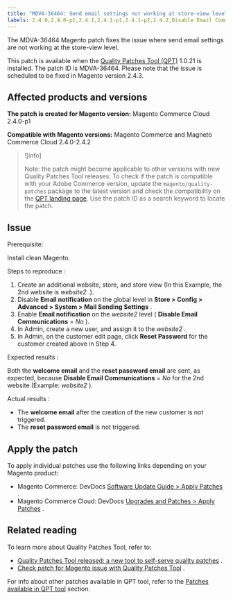 ```yaml
---
title: "MDVA-36464: Send email settings not working at store-view level"
labels: 2.4.0,2.4.0-p1,2.4.1,2.4.1-p1,2.4.1-p2,2.4.2,Disable Email Communications,QPT 1.0.21,QPT patches,Magento Commerce,Magento Commerce Cloud,Quality Patches Tool,reset password email,send email settings,store,welcome email
---
```


The MDVA-36464 Magento patch fixes the issue where send email settings are not working at the store-view level.

This patch is available when the [Quality Patches Tool (QPT)](https://support.magento.com/hc/en-us/articles/360047139492) 1.0.21 is installed. The patch ID is MDVA-36464. Please note that the issue is scheduled to be fixed in Magento version 2.4.3.

## Affected products and versions

 **The patch is created for Magento version:** Magento Commerce Cloud 2.4.0-p1

 **Compatible with Magento versions:** Magento Commerce and Magneto Commerce Cloud 2.4.0-2.4.2

>![info]
>
 >Note: the patch might become applicable to other versions with new Quality Patches Tool releases. To check if the patch is compatible with your Adobe Commerce version, update the `magento/quality-patches` package to the latest version and check the compatibility on the [QPT landing page](https://devdocs.magento.com/quality-patches/tool.html#patch-grid). Use the patch ID as a search keyword to locate the patch.

## Issue

 <span class="wysiwyg-underline">Prerequisite:</span> 

Install clean Magento.

 <span class="wysiwyg-underline">Steps to reproduce</span> :

1. Create an additional website, store, and store view (In this Example, the 2nd website is *website2* .).
1. Disable **Email notification** on the global level in **Store > Config > Advanced > System > Mail Sending Settings** .
1. Enable **Email notification** on the *website2* level ( **Disable Email Communications** = *No* ).
1. In Admin, create a new user, and assign it to the *website2* .
1. In Admin, on the customer edit page, click **Reset Password** for the customer created above in Step 4.

 <span class="wysiwyg-underline">Expected results</span> :

Both the **welcome email** and the **reset password email** are sent, as expected, because **Disable Email Communications** = *No* for the 2nd website (Example: *website2* ).

 <span class="wysiwyg-underline">Actual results</span> :

* The **welcome email** after the creation of the new customer is not triggered.
* The **reset password email** is not triggered.

## Apply the patch

To apply individual patches use the following links depending on your Magento product:

* Magento Commerce: DevDocs [Software Update Guide > Apply Patches](https://devdocs.magento.com/guides/v2.4/comp-mgr/patching.html) .
* Magento Commerce Cloud: DevDocs [Upgrades and Patches > Apply Patches](https://devdocs.magento.com/cloud/project/project-patch.html) .

## Related reading

To learn more about Quality Patches Tool, refer to:

* [Quality Patches Tool released: a new tool to self-serve quality patches](https://support.magento.com/hc/en-us/articles/360047139492) .
* [Check patch for Magento issue with Quality Patches Tool](https://support.magento.com/hc/en-us/articles/360047125252) .

For info about other patches available in QPT tool, refer to the [Patches available in QPT tool](https://support.magento.com/hc/en-us/sections/360010506631-Patches-available-in-QPT-tool-) section.